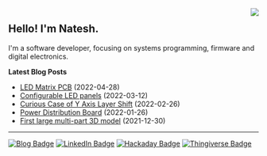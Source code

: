 <img src="https://github-readme-stats.vercel.app/api/top-langs/?username=nnarain&layout=compact" align="right">

Hello! I'm Natesh.
------------------

I'm a software developer, focusing on systems programming, firmware and digital electronics.

**Latest Blog Posts**

<!-- BLOG-POST-LIST:START -->
* [LED Matrix PCB](https://nnarain.github.io/2022/04/28/LED-Matrix-PCB.html) (2022-04-28)
* [Configurable LED panels](https://nnarain.github.io/2022/03/12/Configurable-LED-panels.html) (2022-03-12)
* [Curious Case of Y Axis Layer Shift](https://nnarain.github.io/2022/02/26/Curious-Case-of-Y-Axis-Layer-Shift.html) (2022-02-26)
* [Power Distribution Board](https://nnarain.github.io/2022/01/26/Power-Distribution-Board.html) (2022-01-26)
* [First large multi-part 3D model](https://nnarain.github.io/2021/12/30/First-large-multi-part-3D-model.html) (2021-12-30)

<!-- BLOG-POST-LIST:END -->

---

[![Blog Badge](https://img.shields.io/badge/-Blog-green?style=flat-square&logo=github)](https://nnarain.github.io/)
[![LinkedIn Badge](https://img.shields.io/badge/-LinkedIn-blue?style=flat-square&logo=linkedin)](https://www.linkedin.com/in/natesh-narain-4b46b285/)
[![Hackaday Badge](https://img.shields.io/badge/-Hackaday-black?style=flat-square&logo=hackaday)](https://hackaday.io/projects/hacker/482112)
[![Thingiverse Badge](https://img.shields.io/badge/-Thingiverse-darkblue?style=flat-square&logo=thingiverse&logoColor=white)](https://www.thingiverse.com/nnarain/designs)
